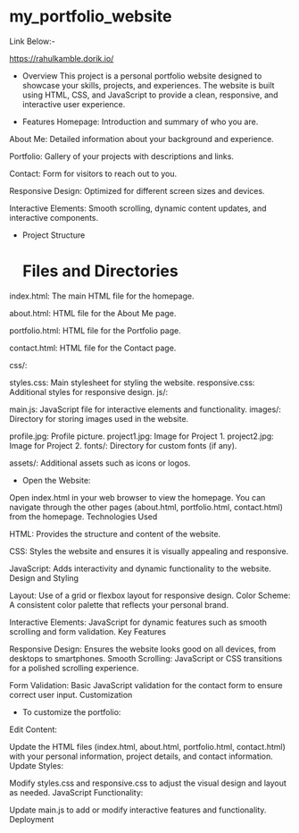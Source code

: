 # my_portfolio_website
Link Below:- 

https://rahulkamble.dorik.io/

*   Overview
This project is a personal portfolio website designed to showcase your skills, projects, and experiences. The website is built using HTML, CSS, and JavaScript to provide a clean, responsive, and interactive user experience.

*   Features
Homepage: Introduction and summary of who you are.

About Me: Detailed information about your background and experience.

Portfolio: Gallery of your projects with descriptions and links.

Contact: Form for visitors to reach out to you.

Responsive Design: Optimized for different screen sizes and devices.

Interactive Elements: Smooth scrolling, dynamic content updates, and interactive components.
* Project Structure
   # Files and Directories
index.html: The main HTML file for the homepage.

about.html: HTML file for the About Me page.

portfolio.html: HTML file for the Portfolio page.

contact.html: HTML file for the Contact page.

css/:

styles.css: Main stylesheet for styling the website.
responsive.css: Additional styles for responsive design.
js/:

main.js: JavaScript file for interactive elements and functionality.
images/: Directory for storing images used in the website.

profile.jpg: Profile picture.
project1.jpg: Image for Project 1.
project2.jpg: Image for Project 2.
fonts/: Directory for custom fonts (if any).

assets/: Additional assets such as icons or logos.

*   Open the Website:

Open index.html in your web browser to view the homepage.
You can navigate through the other pages (about.html, portfolio.html, contact.html) from the homepage.
Technologies Used

HTML: Provides the structure and content of the website.

CSS: Styles the website and ensures it is visually appealing and responsive.

JavaScript: Adds interactivity and dynamic functionality to the website.
Design and Styling

Layout: Use of a grid or flexbox layout for responsive design.
Color Scheme: A consistent color palette that reflects your personal brand.

Interactive Elements: JavaScript for dynamic features such as smooth scrolling and form validation.
Key Features

Responsive Design: Ensures the website looks good on all devices, from desktops to smartphones.
Smooth Scrolling: JavaScript or CSS transitions for a polished scrolling experience.

Form Validation: Basic JavaScript validation for the contact form to ensure correct user input.
Customization

*   To customize the portfolio:

Edit Content:

Update the HTML files (index.html, about.html, portfolio.html, contact.html) with your personal information, project details, and contact information.
Update Styles:

Modify styles.css and responsive.css to adjust the visual design and layout as needed.
JavaScript Functionality:

Update main.js to add or modify interactive features and functionality.
Deployment
